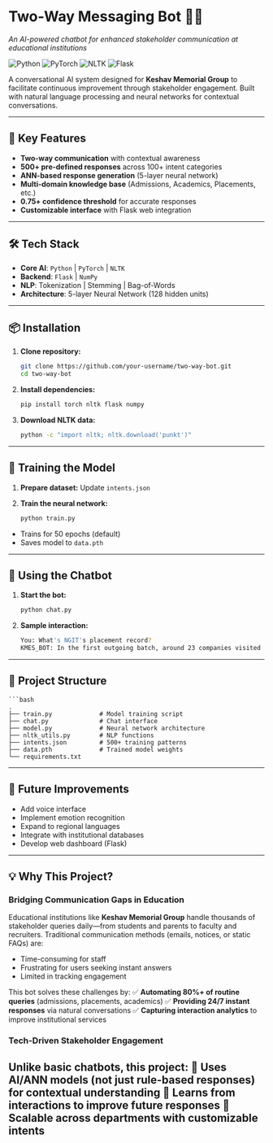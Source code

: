 # Two-Way Messaging Bot 🤖💬  
*An AI-powered chatbot for enhanced stakeholder communication at educational institutions*

![Python](https://img.shields.io/badge/Python-3.8%2B-blue)
![PyTorch](https://img.shields.io/badge/PyTorch-2.0%2B-orange)
![NLTK](https://img.shields.io/badge/NLTK-3.7%2B-green)
![Flask](https://img.shields.io/badge/Flask-2.3%2B-lightgrey)

A conversational AI system designed for **Keshav Memorial Group** to facilitate continuous improvement through stakeholder engagement. Built with natural language processing and neural networks for contextual conversations.

---

## 🚀 Key Features
- **Two-way communication** with contextual awareness
- **500+ pre-defined responses** across 100+ intent categories
- **ANN-based response generation** (5-layer neural network)
- **Multi-domain knowledge base** (Admissions, Academics, Placements, etc.)
- **0.75+ confidence threshold** for accurate responses
- **Customizable interface** with Flask web integration

---

## 🛠 Tech Stack
- **Core AI**: `Python` | `PyTorch` | `NLTK`
- **Backend**: `Flask` | `NumPy`
- **NLP**: Tokenization | Stemming | Bag-of-Words
- **Architecture**: 5-layer Neural Network (128 hidden units)
---

## 📦 Installation
1. **Clone repository:**
   ```bash
   git clone https://github.com/your-username/two-way-bot.git
   cd two-way-bot
2. **Install dependencies:**
   ```bash
   pip install torch nltk flask numpy
3. **Download NLTK data:**
   ```bash
   python -c "import nltk; nltk.download('punkt')"
---

## 🧠 Training the Model
1. **Prepare dataset:** Update `intents.json`

2. **Train the neural network:**
   ```bash
   python train.py

- Trains for 50 epochs (default)
- Saves model to `data.pth`
---

## 💬 Using the Chatbot
1. **Start the bot:**
   ```bash
   python chat.py
2. **Sample interaction:**
   ```bash
   You: What's NGIT's placement record?
   KMES_BOT: In the first outgoing batch, around 23 companies visited campus...
---

## 📂 Project Structure
    ```bash
    .
    ├── train.py             # Model training script
    ├── chat.py              # Chat interface
    ├── model.py             # Neural network architecture
    ├── nltk_utils.py        # NLP functions
    ├── intents.json         # 500+ training patterns
    ├── data.pth             # Trained model weights
    └── requirements.txt
---

## 🔧 Future Improvements
- Add voice interface
- Implement emotion recognition
- Expand to regional languages
- Integrate with institutional databases
- Develop web dashboard (Flask)
---

## 💡 Why This Project?
### Bridging Communication Gaps in Education
Educational institutions like **Keshav Memorial Group** handle thousands of stakeholder queries daily—from students and parents to faculty and recruiters. Traditional communication methods (emails, notices, or static FAQs) are:
- Time-consuming for staff
- Frustrating for users seeking instant answers
- Limited in tracking engagement

This bot solves these challenges by:
✅ **Automating 80%+ of routine queries** (admissions, placements, academics)
✅ **Providing 24/7 instant responses** via natural conversations
✅ **Capturing interaction analytics** to improve institutional services

### Tech-Driven Stakeholder Engagement
Unlike basic chatbots, this project:
🔹 Uses **AI/ANN models** (not just rule-based responses) for contextual understanding
🔹 **Learns from interactions** to improve future responses
🔹 **Scalable across departments** with customizable intents
---

